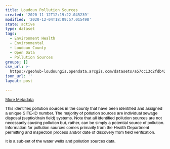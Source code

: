 ```yaml
---
title: Loudoun Pollution Sources
created: '2020-11-12T12:19:22.045239'
modified: '2020-12-04T18:09:57.015498'
state: active
type: dataset
tags:
  - Environment Health
  - Environmental
  - Loudoun County
  - Open Data
  - Pollution Sources
groups: []
csv_url: >-
  https://geohub-loudoungis.opendata.arcgis.com/datasets/a57cc13c2fdb42d1ab55dedcff892a24_1.csv?outSR=%7B%22latestWkid%22%3A2924%2C%22wkid%22%3A2924%7D
json_url: ''
layout: post

---
```

<p style='color: rgb(0, 0, 0); font-family: Arial; font-size: 13.3333px;'><a href='https://logis.loudoun.gov/Loudoun/metadata/pollsource.htm' target='_blank'>More Metadata</a><br /></p><p style='color: rgb(0, 0, 0); font-family: Arial; font-size: 13.3333px;'>This identifies pollution sources in the county that have been identified and assigned a unique SITE-ID number. The majority of pollution sources are individual sewage disposal (septic/drain field) systems. Note that all identified pollution sources are not necessarily causing pollution but, rather, can be simply a potential source of pollution. Information for pollution sources comes primarily from the Health Department permitting and inspection process and/or date of discovery from field verification.</p><p style='color: rgb(0, 0, 0); font-family: Arial; font-size: 13.3333px;'>It is a sub-set of the water wells and pollution sources data.</p>

